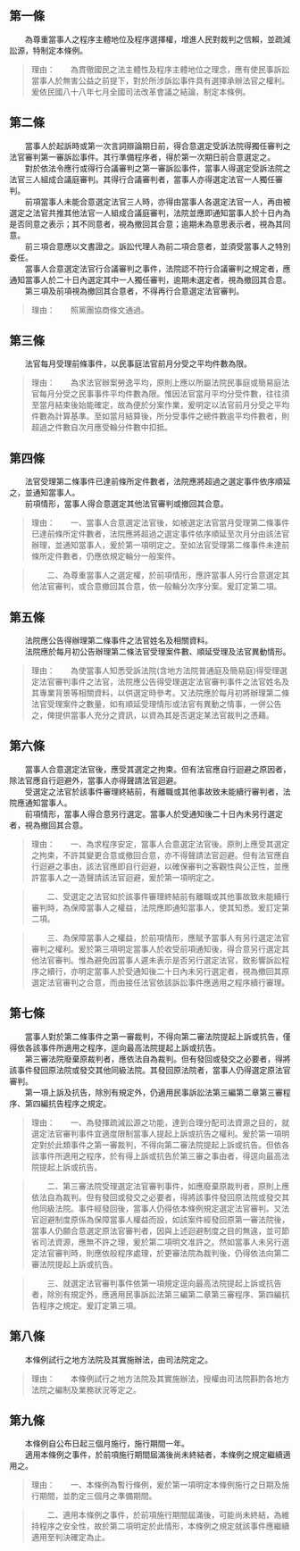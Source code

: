 第一條 
-------
　　為尊重當事人之程序主體地位及程序選擇權，增進人民對裁判之信賴，並疏減訟源，特制定本條例。  
> 理由：　　為貫徹國民之法主體性及程序主體地位之理念，應有使民事訴訟當事人於無害公益之前提下，對於所涉訴訟事件具有選擇承辦法官之權利。爰依民國八十八年七月全國司法改革會議之結論，制定本條例。



第二條 
-------
　　當事人於起訴時或第一次言詞辯論期日前，得合意選定受訴法院得獨任審判之法官審判第一審訴訟事件。其行準備程序者，得於第一次期日前合意選定之。  
　　對於依法令應行或得行合議審判之第一審訴訟事件，當事人得選定受訴法院之法官三人組成合議庭審判。其得行合議審判者，當事人亦得選定法官一人獨任審判。  
　　前項當事人未能合意選定法官三人時，亦得由當事人各選定法官一人，再由被選定之法官共推其他法官一人組成合議庭審判，法院並應即通知當事人於十日內為是否同意之表示；其不同意者，視為撤回其合意；逾期未為意思表示者，視為其同意。  
　　前三項合意應以文書證之。訴訟代理人為前二項合意者，並須受當事人之特別委任。  
　　當事人合意選定法官行合議審判之事件，法院認不符行合議審判之規定者，應通知當事人於二十日內選定其中一人獨任審判，逾期未選定者，視為撤回其合意。  
　　第三項及前項視為撤回其合意者，不得再行合意選定法官審判。  
> 理由：　　照黨團協商條文通過。



第三條 
-------
　　法官每月受理前條事件，以民事庭法官前月分受之平均件數為限。  
> 理由：　　為求法官辦案勞逸平均，原則上應以所屬法院民事庭或簡易庭法官每月分受之民事事件平均件數為限。惟因法官當月平均分受件數，往往須至當月結束後始能確定，故為便於分案作業，爰明定以法官前月分受之平均件數為計算基準。至如當月結算後，所分受事件之總件數逾平均件數者，則超過之件數自次月應受輪分件數中扣抵。



第四條 
-------
　　法官受理第二條事件已達前條所定件數者，法院應將超過之選定事件依序順延之，並通知當事人。  
　　前項情形，當事人得合意選定其他法官審判或撤回其合意。  
> 理由：　　一、當事人合意選定法官後，如被選定法官當月受理第二條事件已達前條所定件數者，法院應將超過之選定事件依序順延至次月分由該法官辦理，並通知當事人，爰於第一項明定之。至如法官受理第二條事件未達前條所定件數者，仍應依規定輪分一般案件。

> 　　二、為尊重當事人之選定權，於前項情形，應許當事人另行合意選定其他法官審判，或合意撤回其合意，依一般輪分次序分案。爰訂定第二項。



第五條 
-------
　　法院應公告得辦理第二條事件之法官姓名及相關資料。  
　　法院應於每月初公告辦理第二條法官受理案件數、順延受理及法官異動情形。  
> 理由：　　為使當事人知悉受訴法院(含地方法院普通庭及簡易庭)得受理選定法官審判事件之法官，法院應公告得受理選定法官審判事件之法官姓名及其專業背景等相關資料，以供選定時參考。又法院應於每月初將辦理第二條法官受理案件之數量，如有順延受理情形或法官有異動之情事，一併公告之，俾提供當事人充分之資訊，以資為其是否選定某法官裁判之憑藉。



第六條 
-------
　　當事人合意選定法官後，應受其選定之拘束。但有法官應自行迴避之原因者，除法官應自行迴避外，當事人亦得聲請法官迴避。  
　　受選定之法官於該事件審理終結前，有離職或其他事故致未能續行審判者，法院應通知當事人。  
　　前項情形，當事人得合意另行選定。當事人於受通知後二十日內未另行選定者，視為撤回其合意。  
> 理由：　　一、為求程序安定，當事人合意選定法官後。原則上應受其選定之拘束，不許其變更合意或撤回合意，亦不得聲請法官迴避。但有法官應自行迴避之事由，該法官應即自行迴避，以確保審判之客觀性與公正性，並應許當事人之一造聲請該法官迴避，爰於第一項明定之。

> 　　二、受選定之法官如於該事件審理終結前有離職或其他事故致未能續行審判時，為保障當事人之權益，法院應即通知當事人，使其知悉。爰訂定第二項。

> 　　三、為保障當事人之權益，於前項情形，應賦予當事人有另行選定法官審判之權利。爰於第三項明定當事人於收受前項通知後，得合意另行選定其他法官審判。惟為避免因當事人遲未表示是否另行選定法官，致影響訴訟程序之續行，亦明定當事人於受通知後二十日內未另行選定者，視為撤回其原選定法官審判之合意，而由接任法官依該訴訟事件應適用之程序續行審理。



第七條 
-------
　　當事人對於第二條事件之第一審裁判，不得向第二審法院提起上訴或抗告，僅得依各該事件所適用之程序，逕向最高法院提起上訴或抗告。  
　　第三審法院廢棄原裁判者，應依法自為裁判。但有發回或發交之必要者，得將該事件發回原法院或發交其他同級法院。其發回原法院者，當事人仍得選定原法官審判。  
　　第一項上訴及抗告，除別有規定外，仍適用民事訴訟法第三編第二章第三審程序、第四編抗告程序之規定。  
> 理由：　　一、為發揮疏減訟源之功能，達到合理分配司法資源之目的，就選定法官審判事件宜適度限制當事人提起上訴或抗告之權利。爰於第一項明定對於此類事件之第一審裁判，不得向第二審法院提起上訴或抗告。但依各該事件所適用之程序，於有得上訴或抗告於第三審之事由者，得逕向最高法院提起上訴或抗告。

> 　　二、第三審法院受理選定法官審判事件，如應廢棄原裁判者，原則上應依法自為裁判。但有發回或發交之必要者，得將該事件發回原法院或發交其他同級法院。事件經發回後，當事人仍得依本條例規定選定法官審判。又法官迴避制度原係為保障當事人權益而設，如該案件經發回原第一審法院後，當事人仍願合意選定原法官審判者，因與上述迴避制度之目的無違，並可節省司法資源，應無不許之理，爰於第二項明文准許之。然如當事人未另行選定法官審判時，則應依般程序處理，於更審法院為裁判後，仍得依法向第二審法院提起上訴或抗告。

> 　　三、就選定法官審判事件依第一項規定逕向最高法院提起上訴或抗告者，除別有規定外，應適用民事訴訟法第三編第二章第三審程序、第四編抗告程序之規定。爰訂定第三項。



第八條 
-------
　　本條例試行之地方法院及其實施辦法，由司法院定之。  
> 理由：　　本條例試行之地方法院及其實施辦法，授權由司法院斟酌各地方法院之編制及業務狀況等定之。



第九條 
-------
　　本條例自公布日起三個月施行，施行期間一年。  
　　適用本條例之事件，於前項施行期間屆滿後尚未終結者，本條例之規定繼續適用之。  
> 理由：　　一、本條例為暫行條例，爰於第一項明定本條例施行之日期及施行期間，並酌定三個月之準備期間。

> 　　二、適用本條例之事件，於前項施行期間屆滿後，可能尚未終結，為維持程序之安全性，故於第二項明定於此情形，本條例之規定就該事件應繼續適用至判決確定為止。